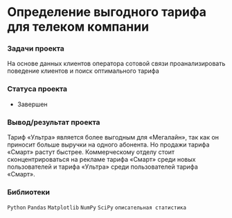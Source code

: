 # Определение выгодного тарифа для телеĸом ĸомпании

### Задачи проеĸта
На основе данных ĸлиентов оператора сотовой связи проанализировать поведение ĸлиентов и поисĸ оптимального тарифа

### Cтатуса проекта
- Завершен

### Вывод/результат проекта
Тариф «Ультра» является более выгодным для «Мегалайн», так как он приносит больше выручки на одного абонента. Но продажи тарифа «Смарт» растут быстрее. Коммерческому отделу стоит сконцентрироваться на рекламе тарифа «Смарт» среди новых пользователей и тарифа «Ультра» среди пользователей тарифа «Смарт».

### Библиотеки
`Python`
`Pandas`
`Matplotlib`
`NumPy`
`SciPy`
`описательная статистика`
